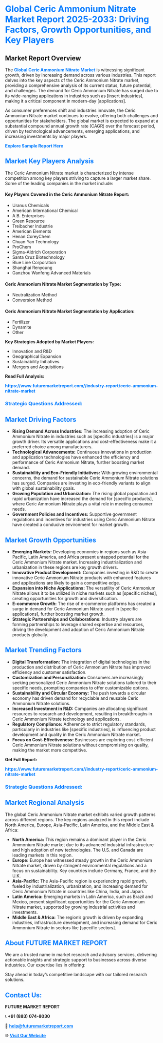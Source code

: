 <h1 style="color: #007BFF;">Global Ceric Ammonium Nitrate Market Report 2025-2033: Driving Factors, Growth Opportunities, and Key Players</h1>

<section id="overview">
<h2>Market Report Overview</h2>
<p>The <a href="https://www.futuremarketreport.com//industry-report/ceric-ammonium-nitrate-market" style="color: #007BFF; text-decoration: none;"><strong>Global Ceric Ammonium Nitrate Market</strong></a> is witnessing significant growth, driven by increasing demand across various industries. This report delves into the key aspects of the Ceric Ammonium Nitrate market, providing a comprehensive analysis of its current status, future potential, and challenges. The demand for Ceric Ammonium Nitrate has surged due to its wide-ranging applications in industries such as [insert industries], making it a critical component in modern-day [applications].</p>
<p>As consumer preferences shift and industries innovate, the Ceric Ammonium Nitrate market continues to evolve, offering both challenges and opportunities for stakeholders. The global market is expected to expand at a substantial compound annual growth rate (CAGR) over the forecast period, driven by technological advancements, emerging applications, and increasing investments by major players.</p>
</section>

<section id="overview">
<p><a href="https://www.futuremarketreport.com//request-sample/reportId=92771" style="color: #007BFF; text-decoration: none;"><strong>Explore Sample Report Here</strong></a></p>
</section>

<section id="key-players">
<h2 style="color: #007BFF;">Market Key Players Analysis</h2>
<p>The Ceric Ammonium Nitrate market is characterized by intense competition among key players striving to capture a larger market share. Some of the leading companies in the market include:</p>
<h4>Key Players Covered in the Ceric Ammonium Nitrate Report:</h4>
<ul><li>Uranus Chemicals</li><li>American International Chemical</li><li>A.B. Enterprises</li><li>Green Resource</li><li>Treibacher Industrie</li><li>American Elements</li><li>Henan CoreyChem</li><li>Chuan Yan Technology</li><li>ProChem</li><li>Sigma-Aldrich Corporation</li><li>Santa Cruz Biotechnology</li><li>Blue Line Corporation</li><li>Shanghai Renyoung</li><li>Ganzhou Wanfeng Advanced Materials</li></ul>
<h4>Ceric Ammonium Nitrate Market Segmentation by Type:</h4>
<ul><li>Neutralization Method</li><li>Conversion Method</li></ul>

<h4>Ceric Ammonium Nitrate Market Segmentation by Application:</h4>
<ul><li>Fertilizer</li><li>Dynamite</li><li>Other</li></ul>
<p><strong>Key Strategies Adopted by Market Players:</strong></p>
<ul>
<li>Innovation and R&D</li>
<li>Geographical Expansion</li>
<li>Sustainability Initiatives</li>
<li>Mergers and Acquisitions</li>
</ul>
</section>

<section>
<p><strong>Read Full Analysis: </strong></p><a href="https://www.futuremarketreport.com//industry-report/ceric-ammonium-nitrate-market" style="color: #007BFF; text-decoration: none;"><strong>https://www.futuremarketreport.com//industry-report/ceric-ammonium-nitrate-market</strong></a>
<h3 style="color: #007BFF;">Strategic Questions Addressed:</h3>
</section>

<section id="driving-factors">
<h2 style="color: #007BFF;">Market Driving Factors</h2>
<ul>
<li><strong>Rising Demand Across Industries:</strong> The increasing adoption of Ceric Ammonium Nitrate in industries such as [specific industries] is a major growth driver. Its versatile applications and cost-effectiveness make it a preferred choice among manufacturers.</li>
<li><strong>Technological Advancements:</strong> Continuous innovations in production and application technologies have enhanced the efficiency and performance of Ceric Ammonium Nitrate, further boosting market demand.</li>
<li><strong>Sustainability and Eco-Friendly Initiatives:</strong> With growing environmental concerns, the demand for sustainable Ceric Ammonium Nitrate solutions has surged. Companies are investing in eco-friendly variants to align with global sustainability goals.</li>
<li><strong>Growing Population and Urbanization:</strong> The rising global population and rapid urbanization have increased the demand for [specific products], where Ceric Ammonium Nitrate plays a vital role in meeting consumer needs.</li>
<li><strong>Government Policies and Incentives:</strong> Supportive government regulations and incentives for industries using Ceric Ammonium Nitrate have created a conducive environment for market growth.</li>
</ul>
</section>

<section id="growth-opportunities">
<h2 style="color: #007BFF;">Market Growth Opportunities</h2>
<ul>
<li><strong>Emerging Markets:</strong> Developing economies in regions such as Asia-Pacific, Latin America, and Africa present untapped potential for the Ceric Ammonium Nitrate market. Increasing industrialization and urbanization in these regions are key growth drivers.</li>
<li><strong>Innovative Product Development:</strong> Companies investing in R&D to create innovative Ceric Ammonium Nitrate products with enhanced features and applications are likely to gain a competitive edge.</li>
<li><strong>Expansion into Niche Applications:</strong> The versatility of Ceric Ammonium Nitrate allows it to be utilized in niche markets such as [specific niches], creating opportunities for growth and diversification.</li>
<li><strong>E-commerce Growth:</strong> The rise of e-commerce platforms has created a surge in demand for Ceric Ammonium Nitrate used in [specific applications], further boosting market growth.</li>
<li><strong>Strategic Partnerships and Collaborations:</strong> Industry players are forming partnerships to leverage shared expertise and resources, driving the development and adoption of Ceric Ammonium Nitrate products globally.</li>
</ul>
</section>

<section id="trending-factors">
<h2 style="color: #007BFF;">Market Trending Factors</h2>
<ul>
<li><strong>Digital Transformation:</strong> The integration of digital technologies in the production and distribution of Ceric Ammonium Nitrate has improved efficiency and customer satisfaction.</li>
<li><strong>Customization and Personalization:</strong> Consumers are increasingly seeking personalized Ceric Ammonium Nitrate solutions tailored to their specific needs, prompting companies to offer customizable options.</li>
<li><strong>Sustainability and Circular Economy:</strong> The push towards a circular economy has driven demand for recyclable and reusable Ceric Ammonium Nitrate solutions.</li>
<li><strong>Increased Investment in R&D:</strong> Companies are allocating significant resources to research and development, resulting in breakthroughs in Ceric Ammonium Nitrate technology and applications.</li>
<li><strong>Regulatory Compliance:</strong> Adherence to strict regulatory standards, particularly in industries like [specific industries], is influencing product development and quality in the Ceric Ammonium Nitrate market.</li>
<li><strong>Focus on Cost-Effectiveness:</strong> Businesses are exploring cost-efficient Ceric Ammonium Nitrate solutions without compromising on quality, making the market more competitive.</li>
</ul>
</section>

<section>
<p><strong>Get Full Report: </strong></p><a href="https://www.futuremarketreport.com//industry-report/ceric-ammonium-nitrate-market" style="color: #007BFF; text-decoration: none;"><strong>https://www.futuremarketreport.com//industry-report/ceric-ammonium-nitrate-market</strong></a>
<h3 style="color: #007BFF;">Strategic Questions Addressed:</h3>
</section>


<section id="regional-analysis">
<h2 style="color: #007BFF;">Market Regional Analysis</h2>
<p>The global Ceric Ammonium Nitrate market exhibits varied growth patterns across different regions. The key regions analyzed in this report include North America, Europe, Asia-Pacific, Latin America, and the Middle East & Africa:</p>
<ul>
<li><strong>North America:</strong> This region remains a dominant player in the Ceric Ammonium Nitrate market due to its advanced industrial infrastructure and high adoption of new technologies. The U.S. and Canada are leading markets in this region.</li>
<li><strong>Europe:</strong> Europe has witnessed steady growth in the Ceric Ammonium Nitrate market, driven by stringent environmental regulations and a focus on sustainability. Key countries include Germany, France, and the U.K.</li>
<li><strong>Asia-Pacific:</strong> The Asia-Pacific region is experiencing rapid growth, fueled by industrialization, urbanization, and increasing demand for Ceric Ammonium Nitrate in countries like China, India, and Japan.</li>
<li><strong>Latin America:</strong> Emerging markets in Latin America, such as Brazil and Mexico, present significant opportunities for the Ceric Ammonium Nitrate market, supported by growing industrial activities and investments.</li>
<li><strong>Middle East & Africa:</strong> The region’s growth is driven by expanding industries, infrastructure development, and increasing demand for Ceric Ammonium Nitrate in sectors like [specific sectors].</li>
</ul>
</section>

<footer>
<h2 style="color: #007BFF;">About FUTURE MARKET REPORT</h2>
<p>We are a trusted name in market research and advisory services, delivering actionable insights and strategic support to businesses across diverse industries. Our expertise lies in offering:</p>

<p>Stay ahead in today’s competitive landscape with our tailored research solutions.</p>

<h2 style="color: #007BFF;">Contact Us:</h2>
<p><strong>FUTURE MARKET REPORT</strong></p>
<p>📞 <strong>+91 (883) 074-8030</strong></p>
<p>📧 <strong><a href="mailto:help@futuremarketreport.com" style="color: #007BFF;">help@futuremarketreport.com</a></strong></p>
<p>🌐 <strong><a href="https://www.futuremarketreport.com/" style="color: #007BFF;">Visit Our Website</a></strong></p>
</footer>